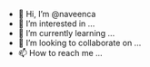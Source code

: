 - 👋 Hi, I’m @naveenca
- 👀 I’m interested in ...
- 🌱 I’m currently learning ...
- 💞️ I’m looking to collaborate on ...
- 📫 How to reach me ...

<!---
naveenca/naveenca is a ✨ special ✨ repository because its `README.md` (this file) appears on your GitHub profile.
You can click the Preview link to take a look at your changes.
--->
